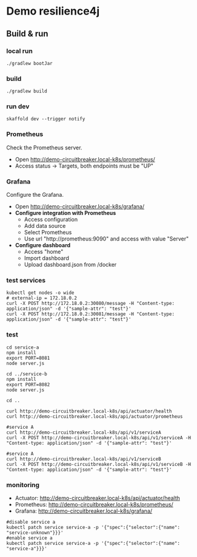 # Demo resilience4j

## Build & run

### local run
```shell script
./gradlew bootJar
```

### build
```shell script
./gradlew build
```

### run dev
```shell script
skaffold dev --trigger notify
```


### Prometheus
Check the Prometheus server.
- Open http://demo-circuitbreaker.local-k8s/prometheus/
- Access status -> Targets, both endpoints must be "UP"

### Grafana
Configure the Grafana.
- Open http://demo-circuitbreaker.local-k8s/grafana/
- **Configure integration with Prometheus**
    - Access configuration
    - Add data source
    - Select Prometheus
    - Use url "http://prometheus:9090" and access with value "Server"
- **Configure dashboard**
    - Access "home"
    - Import dashboard
    - Upload dashboard.json from /docker


### test services
```shell script
kubectl get nodes -o wide
# external-ip = 172.18.0.2
curl -X POST http://172.18.0.2:30080/message -H "Content-type: application/json" -d '{"sample-attr": "test"}'
curl -X POST http://172.18.0.2:30081/message -H "Content-type: application/json" -d '{"sample-attr": "test"}'
```

### test
```shell script
cd service-a
npm install
export PORT=8081 
node server.js

cd ../service-b
npm install
export PORT=8082
node server.js

cd ..

curl http://demo-circuitbreaker.local-k8s/api/actuator/health
curl http://demo-circuitbreaker.local-k8s/api/actuator/prometheus

#service A
curl http://demo-circuitbreaker.local-k8s/api/v1/serviceA
curl -X POST http://demo-circuitbreaker.local-k8s/api/v1/serviceA -H "Content-type: application/json" -d '{"sample-attr": "test"}'

#service A
curl http://demo-circuitbreaker.local-k8s/api/v1/serviceB
curl -X POST http://demo-circuitbreaker.local-k8s/api/v1/serviceB -H "Content-type: application/json" -d '{"sample-attr": "test"}'

```

### monitoring
* Actuator: http://demo-circuitbreaker.local-k8s/api/actuator/health
* Prometheus: http://demo-circuitbreaker.local-k8s/prometheus/
* Grafana: http://demo-circuitbreaker.local-k8s/grafana/


```shell script
#disable service a
kubectl patch service service-a -p '{"spec":{"selector":{"name": "service-unknown"}}}'
#enable service a
kubectl patch service service-a -p '{"spec":{"selector":{"name": "service-a"}}}'
```
